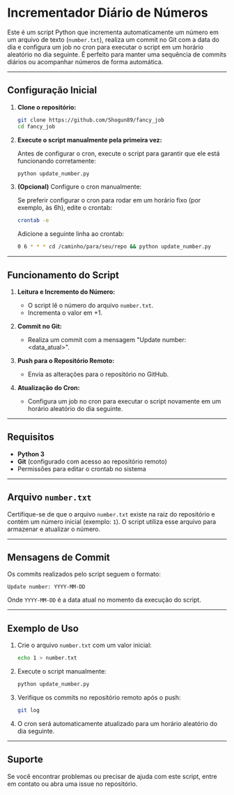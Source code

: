 # Incrementador Diário de Números

Este é um script Python que incrementa automaticamente um número em um arquivo de texto (`number.txt`), realiza um commit no Git com a data do dia e configura um job no cron para executar o script em um horário aleatório no dia seguinte. É perfeito para manter uma sequência de commits diários ou acompanhar números de forma automática.

---

## Configuração Inicial

1. **Clone o repositório:**

   ```bash
   git clone https://github.com/Shogun89/fancy_job
   cd fancy_job
   ```

2. **Execute o script manualmente pela primeira vez:**

   Antes de configurar o cron, execute o script para garantir que ele está funcionando corretamente:

   ```bash
   python update_number.py
   ```

3. **(Opcional)** Configure o cron manualmente:

   Se preferir configurar o cron para rodar em um horário fixo (por exemplo, às 6h), edite o crontab:

   ```bash
   crontab -e
   ```

   Adicione a seguinte linha ao crontab:

   ```bash
   0 6 * * * cd /caminho/para/seu/repo && python update_number.py
   ```

---

## Funcionamento do Script

1. **Leitura e Incremento do Número:**
   - O script lê o número do arquivo `number.txt`.
   - Incrementa o valor em +1.

2. **Commit no Git:**
   - Realiza um commit com a mensagem "Update number: <data_atual>".

3. **Push para o Repositório Remoto:**
   - Envia as alterações para o repositório no GitHub.

4. **Atualização do Cron:**
   - Configura um job no cron para executar o script novamente em um horário aleatório do dia seguinte.

---

## Requisitos

- **Python 3**
- **Git** (configurado com acesso ao repositório remoto)
- Permissões para editar o crontab no sistema

---

## Arquivo `number.txt`

Certifique-se de que o arquivo `number.txt` existe na raiz do repositório e contém um número inicial (exemplo: `1`). O script utiliza esse arquivo para armazenar e atualizar o número.

---

## Mensagens de Commit

Os commits realizados pelo script seguem o formato:

```
Update number: YYYY-MM-DD
```

Onde `YYYY-MM-DD` é a data atual no momento da execução do script.

---

## Exemplo de Uso

1. Crie o arquivo `number.txt` com um valor inicial:

   ```bash
   echo 1 > number.txt
   ```

2. Execute o script manualmente:

   ```bash
   python update_number.py
   ```

3. Verifique os commits no repositório remoto após o push:

   ```bash
   git log
   ```

4. O cron será automaticamente atualizado para um horário aleatório do dia seguinte.

---

## Suporte

Se você encontrar problemas ou precisar de ajuda com este script, entre em contato ou abra uma issue no repositório.

